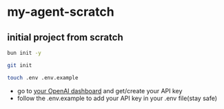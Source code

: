 # my-agent-scratch

## initial project from scratch

```bash
bun init -y

git init

touch .env .env.example
```

- go to [your OpenAI dashboard](https://platform.openai.com/settings/organization/api-keys) and get/create your API key
- follow the .env.example to add your API key in your .env file(stay safe)
